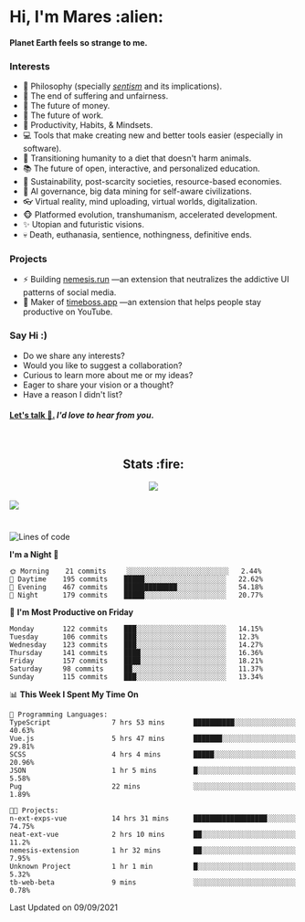 <h1>Hi, I'm Mares :alien:</h1>

#### Planet Earth feels so strange to me.

### **Interests**

- 🌊 Philosophy (specially [_sentism_][sentismmedium] and its implications).
- 🎯 The end of suffering and unfairness.
- 💸 The future of money.
- 💼 The future of work.
- 🧠 Productivity, Habits, & Mindsets.
- 💻 Tools that make creating new and better tools easier (especially in software).
- 🥗 Transitioning humanity to a diet that doesn't harm animals.
- 📚 The future of open, interactive, and personalized education.
- 🌱 Sustainability, post-scarcity societies, resource-based economies.
- 🤖 AI governance, big data mining for self-aware civilizations.
- 👓 Virtual reality, mind uploading, virtual worlds, digitalization.
- 🐵 Platformed evolution, transhumanism, accelerated development.
- ✨ Utopian and futuristic visions.
- 💀 Death, euthanasia, sentience, nothingness, definitive ends.


### **Projects**

- ⚡ Building [nemesis.run](https://nemesis.run) —an extension that neutralizes the addictive UI patterns of social media.
- 💎 Maker of [timeboss.app](https://timeboss.app) —an extension that helps people stay productive on YouTube.


### **Say Hi :)**

- Do we share any interests?
- Would you like to suggest a collaboration?
- Curious to learn more about me or my ideas?
- Eager to share your vision or a thought?
- Have a reason I didn't list?

#### [Let's talk :wave:.](mailto:mareszhar@gmail.com) _I'd love to hear from you_.

[sentismmedium]: https://medium.com/@mareszhar/born-a-prisoner-a-reflection-about-life-its-struggles-and-a-plan-to-escape-d8566ce9b026

<br>

<h2 align="center">Stats :fire:</h2>

<div align="center">
  <img src="https://github-readme-streak-stats.herokuapp.com?user=mareszhar&theme=black-ice&hide_border=true&stroke=FFFFFF15&ring=DF8FFE&fire=DF8FFE&currStreakLabel=DF8FFE&background=1A232A&currStreakNum=86FFAB&dates=B1AAB3FF">
</div>

<!-- Add or remove this: &dates=B1AAB3FF at the end of the streak stats URL if they get bugged and aren't updating -->

<br>

<img src="https://activity-graph.herokuapp.com/graph?username=mareszhar&theme=nord&bg_color=00000000&color=979797&line=DF8FFE&point=00000000&area=true&hide_border=true">

<br>

<h1></h1>

<!--START_SECTION:waka-->
![Lines of code](https://img.shields.io/badge/From%20Hello%20World%20I%27ve%20Written-118944%20lines%20of%20code-blue)

**I'm a Night 🦉** 

```text
🌞 Morning    21 commits     ░░░░░░░░░░░░░░░░░░░░░░░░░   2.44% 
🌆 Daytime    195 commits    █████░░░░░░░░░░░░░░░░░░░░   22.62% 
🌃 Evening    467 commits    █████████████░░░░░░░░░░░░   54.18% 
🌙 Night      179 commits    █████░░░░░░░░░░░░░░░░░░░░   20.77%

```
📅 **I'm Most Productive on Friday** 

```text
Monday       122 commits    ███░░░░░░░░░░░░░░░░░░░░░░   14.15% 
Tuesday      106 commits    ███░░░░░░░░░░░░░░░░░░░░░░   12.3% 
Wednesday    123 commits    ███░░░░░░░░░░░░░░░░░░░░░░   14.27% 
Thursday     141 commits    ████░░░░░░░░░░░░░░░░░░░░░   16.36% 
Friday       157 commits    ████░░░░░░░░░░░░░░░░░░░░░   18.21% 
Saturday     98 commits     ██░░░░░░░░░░░░░░░░░░░░░░░   11.37% 
Sunday       115 commits    ███░░░░░░░░░░░░░░░░░░░░░░   13.34%

```


📊 **This Week I Spent My Time On** 

```text
💬 Programming Languages: 
TypeScript               7 hrs 53 mins       ██████████░░░░░░░░░░░░░░░   40.63% 
Vue.js                   5 hrs 47 mins       ███████░░░░░░░░░░░░░░░░░░   29.81% 
SCSS                     4 hrs 4 mins        █████░░░░░░░░░░░░░░░░░░░░   20.96% 
JSON                     1 hr 5 mins         █░░░░░░░░░░░░░░░░░░░░░░░░   5.58% 
Pug                      22 mins             ░░░░░░░░░░░░░░░░░░░░░░░░░   1.89%

🐱‍💻 Projects: 
n-ext-exps-vue           14 hrs 31 mins      ██████████████████░░░░░░░   74.75% 
neat-ext-vue             2 hrs 10 mins       ██░░░░░░░░░░░░░░░░░░░░░░░   11.2% 
nemesis-extension        1 hr 32 mins        ██░░░░░░░░░░░░░░░░░░░░░░░   7.95% 
Unknown Project          1 hr 1 min          █░░░░░░░░░░░░░░░░░░░░░░░░   5.32% 
tb-web-beta              9 mins              ░░░░░░░░░░░░░░░░░░░░░░░░░   0.78%

```


 Last Updated on 09/09/2021
<!--END_SECTION:waka-->

